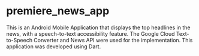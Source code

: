 # premiere_news_app

This is an Android Mobile Application that displays the top headlines in the news, with a speech-to-text accessibility feature. The Google Cloud Text-to-Speech Converter and News API were used for the implementation. This application was developed using Dart.
